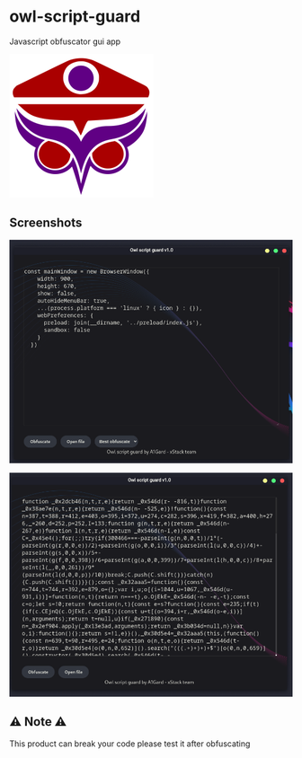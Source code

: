 # owl-script-guard

Javascript obfuscator gui app

<div style="text-align">
  <img alt="logo" src="./resources/owl-512.png" width="256" >
</div>

## Screenshots

![before](./screenshots/1.png)

![after](./screenshots/2.png)

## ⚠️  Note ⚠️ 

This product can break your code please test it after obfuscating
